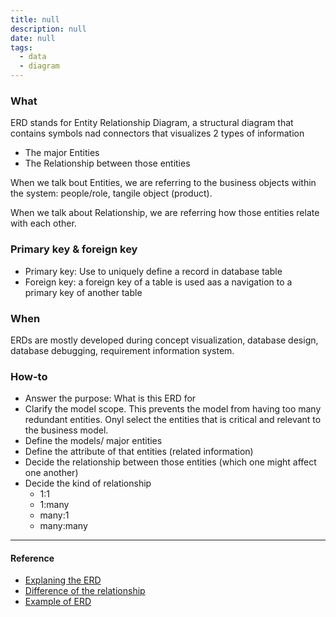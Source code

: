 ```yaml
---
title: null
description: null
date: null
tags:
  - data
  - diagram
---
```


### What

ERD stands for Entity Relationship Diagram, a structural diagram that contains symbols nad connectors that visualizes 2 types of information

- The major Entities
- The Relationship between those entities

When we talk bout Entities, we are referring to the business objects within the system: people/role, tangile object (product).

When we talk about Relationship, we are referring how those entities relate with each other.

### Primary key & foreign key

- Primary key: Use to uniquely define a record in database table
- Foreign key: a foreign key of a table is used aas a navigation to a primary key of another table

### When

ERDs are mostly developed during concept visualization, database design, database debugging, requirement information system.

### How-to

- Answer the purpose: What is this ERD for
- Clarify the model scope. This prevents the model from having too many redundant entities. Onyl select the entities that is critical and relevant to the business model.
- Define the models/ major entities
- Define the attribute of that entities (related information)
- Decide the relationship between those entities (which one might affect one another)
- Decide the kind of relationship
  - 1:1
  - 1:many
  - many:1
  - many:many

---

#### Reference

- [Explaning the ERD](https://www.visual-paradigm.com/guide/data-modeling/what-is-entity-relationship-diagram/#erd-data-models-conceptual)
- [Difference of the relationship](https://stackoverflow.com/questions/3113885/difference-between-one-to-many-many-to-one-and-many-to-many)
- [Example of ERD](https://www.guru99.com/er-diagram-tutorial-dbms.html)
